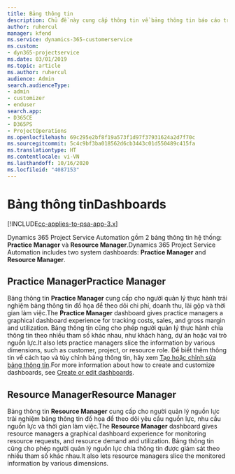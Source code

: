 ```yaml
---
title: Bảng thông tin
description: Chủ đề này cung cấp thông tin về bảng thông tin báo cáo trong Dynamics 365 Project Service Automation.
author: ruhercul
manager: kfend
ms.service: dynamics-365-customerservice
ms.custom:
- dyn365-projectservice
ms.date: 03/01/2019
ms.topic: article
ms.author: ruhercul
audience: Admin
search.audienceType:
- admin
- customizer
- enduser
search.app:
- D365CE
- D365PS
- ProjectOperations
ms.openlocfilehash: 69c295e2bf8f19a573f1d97f37931624a2d7f70c
ms.sourcegitcommit: 5c4c9bf3ba018562d6cb3443c01d550489c415fa
ms.translationtype: HT
ms.contentlocale: vi-VN
ms.lasthandoff: 10/16/2020
ms.locfileid: "4087153"
---
```

# <a name="dashboards"></a><span data-ttu-id="747e9-103">Bảng thông tin</span><span class="sxs-lookup"><span data-stu-id="747e9-103">Dashboards</span></span>

[!INCLUDE[cc-applies-to-psa-app-3.x](../includes/cc-applies-to-psa-app-3x.md)]

<span data-ttu-id="747e9-104">Dynamics 365 Project Service Automation gồm 2 bảng thông tin hệ thống: **Practice Manager** và **Resource Manager**.</span><span class="sxs-lookup"><span data-stu-id="747e9-104">Dynamics 365 Project Service Automation includes two system dashboards: **Practice Manager** and **Resource Manager**.</span></span>

## <a name="practice-manager"></a><span data-ttu-id="747e9-105">Practice Manager</span><span class="sxs-lookup"><span data-stu-id="747e9-105">Practice Manager</span></span> 

<span data-ttu-id="747e9-106">Bảng thông tin **Practice Manager** cung cấp cho người quản lý thực hành trải nghiệm bảng thông tin đồ họa để theo dõi chi phí, doanh thu, lãi gộp và thời gian làm việc.</span><span class="sxs-lookup"><span data-stu-id="747e9-106">The **Practice Manager** dashboard gives practice managers a graphical dashboard experience for tracking costs, sales, and gross margin and utilization.</span></span> <span data-ttu-id="747e9-107">Bảng thông tin cũng cho phép người quản lý thực hành chia thông tin theo nhiều tham số khác nhau, như khách hàng, dự án hoặc vai trò nguồn lực.</span><span class="sxs-lookup"><span data-stu-id="747e9-107">It also lets practice managers slice the information by various dimensions, such as customer, project, or resource role.</span></span> <span data-ttu-id="747e9-108">Để biết thêm thông tin về cách tạo và tùy chỉnh bảng thông tin, hãy xem [Tạo hoặc chỉnh sửa bảng thông tin](https://docs.microsoft.com/dynamics365/customerengagement/on-premises/customize/create-edit-dashboards).</span><span class="sxs-lookup"><span data-stu-id="747e9-108">For more information about how to create and customize dashboards, see [Create or edit dashboards](https://docs.microsoft.com/dynamics365/customerengagement/on-premises/customize/create-edit-dashboards).</span></span>

## <a name="resource-manager"></a><span data-ttu-id="747e9-109">Resource Manager</span><span class="sxs-lookup"><span data-stu-id="747e9-109">Resource Manager</span></span> 

<span data-ttu-id="747e9-110">Bảng thông tin **Resource Manager** cung cấp cho người quản lý nguồn lực trải nghiệm bảng thông tin đồ họa để theo dõi yêu cầu nguồn lực, nhu cầu nguồn lực và thời gian làm việc.</span><span class="sxs-lookup"><span data-stu-id="747e9-110">The **Resource Manager** dashboard gives resource managers a graphical dashboard experience for monitoring resource requests, and resource demand and utilization.</span></span> <span data-ttu-id="747e9-111">Bảng thông tin cũng cho phép người quản lý nguồn lực chia thông tin được giám sát theo nhiều tham số khác nhau.</span><span class="sxs-lookup"><span data-stu-id="747e9-111">It also lets resource managers slice the monitored information by various dimensions.</span></span>
